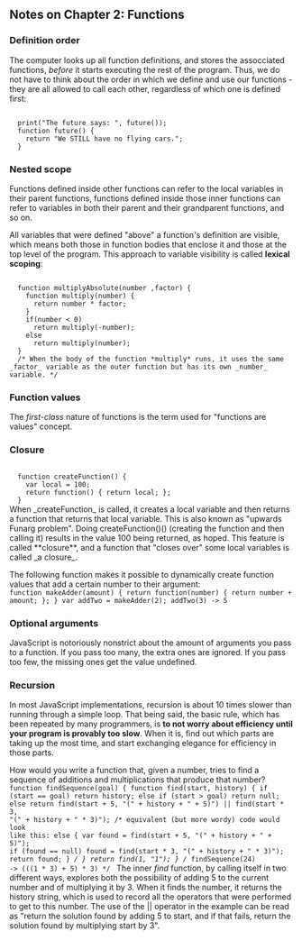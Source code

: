 ## Notes on Chapter 2: Functions

### Definition order

The computer looks up all function definitions, and stores the assocciated functions, _before_ it starts executing the rest of the program. Thus, we do not have to think about the order in which we define and use our functions - they are all allowed to call each other, regardless of which one is defined first:

<code>
  print("The future says: ", future());
  function future() {
    return "We STILL have no flying cars.";
  }
</code>

### Nested scope

Functions defined inside other functions can refer to the local variables in their parent functions, functions defined inside those inner functions can refer to variables in both their parent and their grandparent functions, and so on.

All variables that were defined "above" a function's definition are visible, which means both those in function bodies that enclose it and those at the top level of the program. This approach to variable visibility is called __lexical scoping__:

<code>
  function multiplyAbsolute(number ,factor) {
    function multiply(number) {
      return number * factor;
    }
    if(number < 0)
      return multiply(-number);
    else
      return multiply(number);
  }
  /* When the body of the function *multiply* runs, it uses the same _factor_ variable as the outer function but has its own _number_ variable. */
</code>

### Function values

The _first-class_ nature of functions is the term used for "functions are values" concept.

### Closure

<code>
  function createFunction() {    
    var local = 100;  
    return function() { return local; };
  }
</code>
When _createFunction_ is called, it creates a local variable and then returns a function that returns that local variable. This is also known as "upwards Funarg problem".
Doing createFunction()() (creating the function and then calling it) results in the value 100 being returned, as hoped.
This feature is called **closure**, and a function that "closes over" some local variables is called _a closure_.

The following function makes it possible to dynamically create function values that add a certain number to their argument:
<code>
  function makeAdder(amount) {
    return function(number) {
      return number + amount;
    };
  }
  var addTwo = makeAdder(2);
  addTwo(3) -> 5
</code>

### Optional arguments

JavaScript is notoriously nonstrict about the amount of arguments you pass to a function. If you pass too many, the extra ones are ignored. If you pass too few, the missing ones get the value undefined.

### Recursion

In most JavaScript implementations, recursion is about 10 times slower than running through a simple loop. That being said, the basic rule, which has been repeated by many programmers, is **to not worry about efficiency until your program is provably too slow**. When it is, find out which parts are taking up the most time, and start exchanging elegance for efficiency in those parts.

How would you write a function that, given a number, tries to find a sequence of additions and multiplications that produce that number?
<code>
  function findSequence(goal) {
    function find(start, history) {
      if (start == goal)
        return history;
      else if (start > goal)
        return null;
      else
        return find(start + 5, "(" + history + " + 5)") || find(start * 3, "(" + history + " * 3)");
      /*
        equivalent (but more wordy) code would look like this:
        else {
          var found = find(start + 5, "(" + history + " + 5)");
          if (found == null)
            found = find(start * 3, "(" + history + " * 3)");
          return found;
        }
      */
    }
    return find(1, "1");
  }
  /* findSequence(24) -> (((1 * 3) + 5) * 3) */
</code>
The inner _find_ function, by calling itself in two different ways, explores both the possibility of adding 5 to the current number and of multiplying it by 3. When it finds the number, it returns the history string, which is used to record all the operators that were performed to get to this number. The use of the || operator in the example can be read as "return the solution found by adding 5 to start, and if that fails, return the solution found by multiplying start by 3".